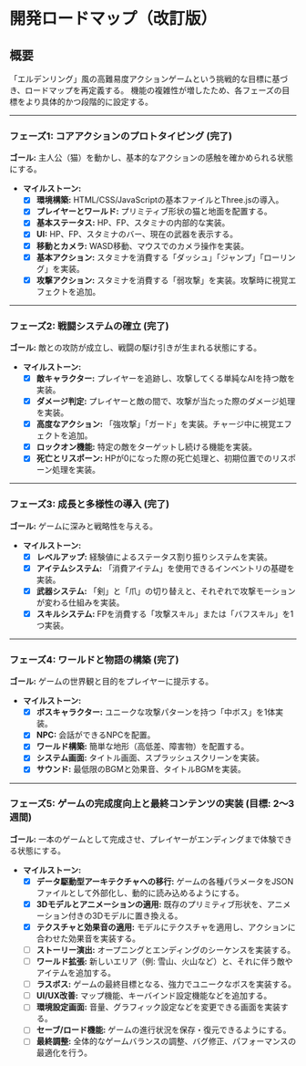 # 開発ロードマップ（改訂版）

## 概要

「エルデンリング」風の高難易度アクションゲームという挑戦的な目標に基づき、ロードマップを再定義する。
機能の複雑性が増したため、各フェーズの目標をより具体的かつ段階的に設定する。

---

### フェーズ1: コアアクションのプロトタイピング (完了)

**ゴール:** 主人公（猫）を動かし、基本的なアクションの感触を確かめられる状態にする。

- **マイルストーン:**
  - [x] **環境構築:** HTML/CSS/JavaScriptの基本ファイルとThree.jsの導入。
  - [x] **プレイヤーとワールド:** プリミティブ形状の猫と地面を配置する。
  - [x] **基本ステータス:** HP、FP、スタミナの内部的な実装。
  - [x] **UI:** HP、FP、スタミナのバー、現在の武器を表示する。
  - [x] **移動とカメラ:** WASD移動、マウスでのカメラ操作を実装。
  - [x] **基本アクション:** スタミナを消費する「ダッシュ」「ジャンプ」「ローリング」を実装。
  - [x] **攻撃アクション:** スタミナを消費する「弱攻撃」を実装。攻撃時に視覚エフェクトを追加。

---

### フェーズ2: 戦闘システムの確立 (完了)

**ゴール:** 敵との攻防が成立し、戦闘の駆け引きが生まれる状態にする。

- **マイルストーン:**
  - [x] **敵キャラクター:** プレイヤーを追跡し、攻撃してくる単純なAIを持つ敵を実装。
  - [x] **ダメージ判定:** プレイヤーと敵の間で、攻撃が当たった際のダメージ処理を実装。
  - [x] **高度なアクション:** 「強攻撃」「ガード」を実装。チャージ中に視覚エフェクトを追加。
  - [x] **ロックオン機能:** 特定の敵をターゲットし続ける機能を実装。
  - [x] **死亡とリスポーン:** HPが0になった際の死亡処理と、初期位置でのリスポーン処理を実装。

---

### フェーズ3: 成長と多様性の導入 (完了)

**ゴール:** ゲームに深みと戦略性を与える。

- **マイルストーン:**
  - [x] **レベルアップ:** 経験値によるステータス割り振りシステムを実装。
  - [x] **アイテムシステム:** 「消費アイテム」を使用できるインベントリの基礎を実装。
  - [x] **武器システム:** 「剣」と「爪」の切り替えと、それぞれで攻撃モーションが変わる仕組みを実装。
  - [x] **スキルシステム:** FPを消費する「攻撃スキル」または「バフスキル」を1つ実装。

---

### フェーズ4: ワールドと物語の構築 (完了)

**ゴール:** ゲームの世界観と目的をプレイヤーに提示する。

- **マイルストーン:**
  - [x] **ボスキャラクター:** ユニークな攻撃パターンを持つ「中ボス」を1体実装。
  - [x] **NPC:** 会話ができるNPCを配置。
  - [x] **ワールド構築:** 簡単な地形（高低差、障害物）を配置する。
  - [x] **システム画面:** タイトル画面、スプラッシュスクリーンを実装。
  - [x] **サウンド:** 最低限のBGMと効果音、タイトルBGMを実装。

---

### フェーズ5: ゲームの完成度向上と最終コンテンツの実装 (目標: 2〜3週間)

**ゴール:** 一本のゲームとして完成させ、プレイヤーがエンディングまで体験できる状態にする。

- **マイルストーン:**
  - [x] **データ駆動型アーキテクチャへの移行:** ゲームの各種パラメータをJSONファイルとして外部化し、動的に読み込めるようにする。
  - [x] **3Dモデルとアニメーションの適用:** 既存のプリミティブ形状を、アニメーション付きの3Dモデルに置き換える。
  - [x] **テクスチャと効果音の適用:** モデルにテクスチャを適用し、アクションに合わせた効果音を実装する。
  - [ ] **ストーリー演出:** オープニングとエンディングのシーケンスを実装する。
  - [ ] **ワールド拡張:** 新しいエリア（例: 雪山、火山など）と、それに伴う敵やアイテムを追加する。
  - [ ] **ラスボス:** ゲームの最終目標となる、強力でユニークなボスを実装する。
  - [ ] **UI/UX改善:** マップ機能、キーバインド設定機能などを追加する。
  - [ ] **環境設定画面:** 音量、グラフィック設定などを変更できる画面を実装する。
  - [ ] **セーブ/ロード機能:** ゲームの進行状況を保存・復元できるようにする。
  - [ ] **最終調整:** 全体的なゲームバランスの調整、バグ修正、パフォーマンスの最適化を行う。
